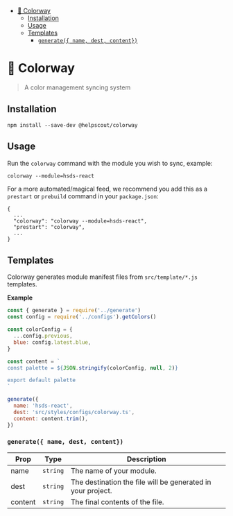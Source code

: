 <!-- START doctoc generated TOC please keep comment here to allow auto update -->
<!-- DON'T EDIT THIS SECTION, INSTEAD RE-RUN doctoc TO UPDATE -->

- [🎨 Colorway](#-colorway)
  - [Installation](#installation)
  - [Usage](#usage)
  - [Templates](#templates)
    - [`generate({ name, dest, content})`](#generate-name-dest-content)

<!-- END doctoc generated TOC please keep comment here to allow auto update -->

# 🎨 Colorway

> A color management syncing system

## Installation

```
npm install --save-dev @helpscout/colorway
```

## Usage

Run the `colorway` command with the module you wish to sync, example:

```
colorway --module=hsds-react
```

For a more automated/magical feed, we recommend you add this as a `prestart` or `prebuild` command in your `package.json`:

```
{
  ...
  "colorway": "colorway --module=hsds-react",
  "prestart": "colorway",
  ...
}
```

## Templates

Colorway generates module manifest files from `src/template/*.js` templates.

**Example**

```js
const { generate } = require('../generate')
const config = require('../configs').getColors()

const colorConfig = {
  ...config.previous,
  blue: config.latest.blue,
}

const content = `
const palette = ${JSON.stringify(colorConfig, null, 2)}

export default palette
`

generate({
  name: 'hsds-react',
  dest: 'src/styles/configs/colorway.ts',
  content: content.trim(),
})
```

### `generate({ name, dest, content})`

| Prop    | Type     | Description                                                 |
| ------- | -------- | ----------------------------------------------------------- |
| name    | `string` | The name of your module.                                    |
| dest    | `string` | The destination the file will be generated in your project. |
| content | `string` | The final contents of the file.                             |
